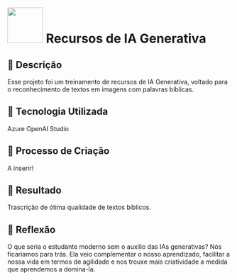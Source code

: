 # <img src="https://avatars1.githubusercontent.com/u/26231823?s=280&v=4" width="80" height="80"> Recursos de IA Generativa


## 📒 Descrição

Esse projeto foi um treinamento de recursos de IA Generativa, voltado para o reconhecimento de textos em imagens com palavras bíblicas.

## 🤖 Tecnologia Utilizada
Azure OpenAI Studio

## 🧐 Processo de Criação
A inserir!

## 🚀 Resultado
Trascrição de ótima qualidade de textos bíblicos. 

## 💭 Reflexão 
O que seria o estudante moderno sem o auxilio das IAs generativas? Nós ficariamos para trás. Ela veio complementar o nosso aprendizado, facilitar a nossa vida em termos de agilidade e nos trouxe mais criatividade a medida que aprendemos a domina-la.
